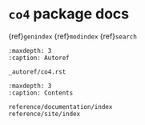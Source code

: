 # `co4` package docs 
{ref}`genindex`
{ref}`modindex`
{ref}`search`

```{toctree}
:maxdepth: 3
:caption: Autoref

_autoref/co4.rst
```

```{toctree}
:maxdepth: 3
:caption: Contents

reference/documentation/index
reference/site/index
```

```{include} ../../README.md
```


